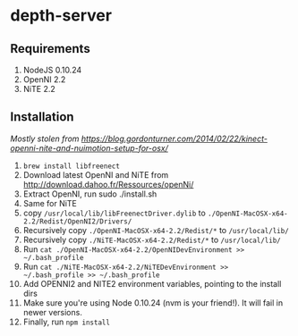 # depth-server
## Requirements
1. NodeJS 0.10.24
2. OpenNI 2.2
3. NiTE 2.2

## Installation
_Mostly stolen from https://blog.gordonturner.com/2014/02/22/kinect-openni-nite-and-nuimotion-setup-for-osx/_

1. `brew install libfreenect`
2. Download latest OpenNI and NiTE from http://download.dahoo.fr/Ressources/openNi/
3. Extract OpenNI, run sudo ./install.sh
4. Same for NiTE
5. copy `/usr/local/lib/libFreenectDriver.dylib` to `./OpenNI-MacOSX-x64-2.2/Redist/OpenNI2/Drivers/`
6. Recursively copy `./OpenNI-MacOSX-x64-2.2/Redist/*` to `/usr/local/lib/`
7. Recursively copy `./NiTE-MacOSX-x64-2.2/Redist/*` to `/usr/local/lib/`
8. Run `cat ./OpenNI-MacOSX-x64-2.2/OpenNIDevEnvironment >> ~/.bash_profile`
9. Run `cat ./NiTE-MacOSX-x64-2.2/NiTEDevEnvironment >> ~/.bash_profile >> ~/.bash_profile`
10. Add OPENNI2 and NITE2 environment variables, pointing to the install dirs
11. Make sure you're using Node 0.10.24 (nvm is your friend!). It will fail in newer versions.
12. Finally, run `npm install` 
